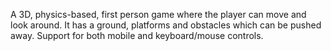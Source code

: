A 3D, physics-based, first person game where the player can move and look around.
It has a ground, platforms and obstacles which can be pushed away.
Support for both mobile and keyboard/mouse controls.
